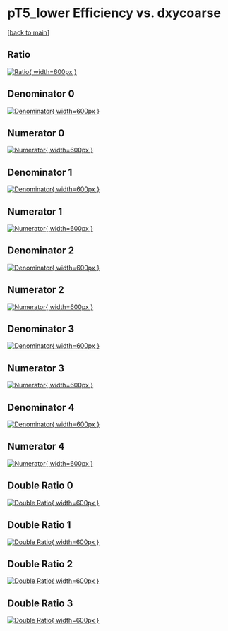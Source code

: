 # pT5_lower Efficiency vs. dxycoarse

[[back to main](./)]



## Ratio

[![Ratio](../mtv/var/pT5_lower_base_13_1_eff_dxycoarse.png){ width=600px }](../mtv/var/pT5_lower_base_13_1_eff_dxycoarse.pdf)

## Denominator 0

[![Denominator](../mtv/den/pT5_lower_base_13_1_eff_dxycoarse_den0.png){ width=600px }](../mtv/den/pT5_lower_base_13_1_eff_dxycoarse_den0.pdf)

## Numerator 0

[![Numerator](../mtv/num/pT5_lower_base_13_1_eff_dxycoarse_num0.png){ width=600px }](../mtv/num/pT5_lower_base_13_1_eff_dxycoarse_num0.pdf)

## Denominator 1

[![Denominator](../mtv/den/pT5_lower_base_13_1_eff_dxycoarse_den1.png){ width=600px }](../mtv/den/pT5_lower_base_13_1_eff_dxycoarse_den1.pdf)

## Numerator 1

[![Numerator](../mtv/num/pT5_lower_base_13_1_eff_dxycoarse_num1.png){ width=600px }](../mtv/num/pT5_lower_base_13_1_eff_dxycoarse_num1.pdf)

## Denominator 2

[![Denominator](../mtv/den/pT5_lower_base_13_1_eff_dxycoarse_den2.png){ width=600px }](../mtv/den/pT5_lower_base_13_1_eff_dxycoarse_den2.pdf)

## Numerator 2

[![Numerator](../mtv/num/pT5_lower_base_13_1_eff_dxycoarse_num2.png){ width=600px }](../mtv/num/pT5_lower_base_13_1_eff_dxycoarse_num2.pdf)

## Denominator 3

[![Denominator](../mtv/den/pT5_lower_base_13_1_eff_dxycoarse_den3.png){ width=600px }](../mtv/den/pT5_lower_base_13_1_eff_dxycoarse_den3.pdf)

## Numerator 3

[![Numerator](../mtv/num/pT5_lower_base_13_1_eff_dxycoarse_num3.png){ width=600px }](../mtv/num/pT5_lower_base_13_1_eff_dxycoarse_num3.pdf)

## Denominator 4

[![Denominator](../mtv/den/pT5_lower_base_13_1_eff_dxycoarse_den4.png){ width=600px }](../mtv/den/pT5_lower_base_13_1_eff_dxycoarse_den4.pdf)

## Numerator 4

[![Numerator](../mtv/num/pT5_lower_base_13_1_eff_dxycoarse_num4.png){ width=600px }](../mtv/num/pT5_lower_base_13_1_eff_dxycoarse_num4.pdf)

## Double Ratio 0

[![Double Ratio](../mtv/ratio/pT5_lower_base_13_1_eff_dxycoarse_ratio0.png){ width=600px }](../mtv/ratio/pT5_lower_base_13_1_eff_dxycoarse_ratio0.pdf)

## Double Ratio 1

[![Double Ratio](../mtv/ratio/pT5_lower_base_13_1_eff_dxycoarse_ratio1.png){ width=600px }](../mtv/ratio/pT5_lower_base_13_1_eff_dxycoarse_ratio1.pdf)

## Double Ratio 2

[![Double Ratio](../mtv/ratio/pT5_lower_base_13_1_eff_dxycoarse_ratio2.png){ width=600px }](../mtv/ratio/pT5_lower_base_13_1_eff_dxycoarse_ratio2.pdf)

## Double Ratio 3

[![Double Ratio](../mtv/ratio/pT5_lower_base_13_1_eff_dxycoarse_ratio3.png){ width=600px }](../mtv/ratio/pT5_lower_base_13_1_eff_dxycoarse_ratio3.pdf)

